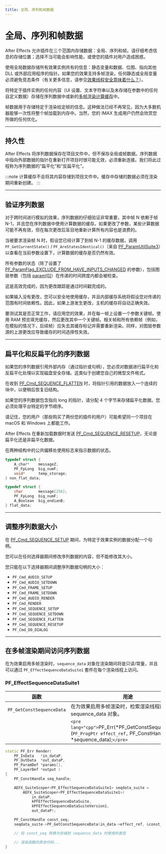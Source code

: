 ```yaml
---
title: 全局、序列和帧数据
---
```

# 全局、序列和帧数据

After Effects 允许插件在三个范围内存储数据：全局、序列和帧。请仔细考虑信息的存储位置；选择不当可能会影响性能，或使您的插件对用户造成困惑。

使用全局数据存储所有效果实例共有的信息：静态变量和数据、位图、指向其他 DLL 或外部应用程序的指针。如果您的效果支持多帧渲染，任何静态或全局变量必须避免竞态条件（有关更多信息，请参见[效果线程安全意味着什么？](multi-frame-rendering-in-ae.md#what-does-it-mean-for-an-effect-to-be-thread-safe)）。

将特定于插件实例的任何内容（UI 设置、文本字符串以及未存储在参数中的任何自定义数据）存储在序列数据中或新的[多帧渲染计算缓存](multi-frame-rendering-in-ae.md#compute-cache-for-multi-frame-rendering)中。

帧数据用于存储特定于渲染给定帧的信息。这种做法已经不再常见，因为大多数机器能够一次性将整个帧加载到内存中。当然，您的 IMAX 生成用户仍然会欣赏您所做的任何优化。

---

## 持久性

After Effects 将序列数据保存在项目文件中，但不保存全局或帧数据。序列数据中指向外部数据的指针在重新打开项目时很可能无效，必须重新连接。我们将此过程称为序列数据的“扁平化”和“反扁平化”。

:::note
计算缓存不会将其内容存储到项目文件中。缓存中存储的数据必须在渲染期间重新创建。
:::

---

## 验证序列数据

对于跨时间进行模拟的效果，序列数据的仔细验证非常重要，其中帧 N 依赖于帧 N-1，并且您在序列数据中使用计算数据的缓存。如果更改了参数，某些计算数据可能不再有效，但在每次更改后盲目地重新计算所有内容也是浪费的。

当被要求渲染帧 N 时，假设您已经计算了到帧 N-1 的缓存数据，调用 `PF_GetCurrentState()` / `PF_AreStatesIdentical()`（来自 [PF_ParamUtilSuite3](parameter-supervision.md#pf_paramutilsuite3)）以查看在当前参数设置下，计算数据的缓存是否仍然有效。

所有参数的状态（除了设置了 [PF_ParamFlag_EXCLUDE_FROM_HAVE_INPUTS_CHANGED](../effect-basics/PF_ParamDef.md#parameter-flags) 的参数），包括图层参数（包括 [param[0]](../effect-basics/PF_ParamDef.md#param-zero)）在传递的时间跨度内都会被检查。

这是高效完成的，因为更改跟踪是通过时间戳完成的。

如果输入没有更改，您可以安全地使用缓存，并且内部缓存系统将假设您对传递的范围有时间依赖性。因此，如果上游发生更改，主机的缓存将自动正确失效。

要测试其是否正常工作，请应用您的效果，并在每一帧上设置一个参数关键帧。使用 RAM 预览填充缓存，然后更改其中一个关键帧。相关帧和所有依赖帧（例如，在模拟的情况下，后续帧）应失去其缓存标记并需要重新渲染。同样，对图层参数源的上游更改应导致缓存的时间选择性失效。

---

## 扁平化和反扁平化的序列数据

如果您的序列数据引用外部内存（通过指针或句柄），您必须对数据进行扁平化和反扁平化处理以实现磁盘安全存储。这类似于创建您自己的微型文件格式。

在收到 [PF_Cmd_SEQUENCE_FLATTEN](../effect-basics/command-selectors.md#sequence-selectors) 时，将指针引用的数据放入一个连续的块中，以便稍后恢复旧结构。

如果您的序列数据包含指向 long 的指针，请分配 4 个字节来存储扁平化数据。您必须处理平台特定的字节顺序。

请记住，您的用户（那些购买了两份您的插件的用户）可能希望同一个项目在 macOS 和 Windows 上都能工作。

After Effects 在重新加载数据时发送 [PF_Cmd_SEQUENCE_RESETUP](../effect-basics/command-selectors.md#sequence-selectors)，无论是扁平化还是非扁平化数据。

在两种结构中的公共偏移处使用标志来指示数据的状态。

```cpp
typedef struct {
    A_char*    messageZ;
    PF_FpLong  big_numF;
    void*      temp_storage;
} non_flat_data;

typedef struct {
    char       message[256];
    PF_FpLong  big_numF;
    A_Boolean  big_endianB;
} flat_data;
```

---

## 调整序列数据大小

在 [PF_Cmd_SEQUENCE_SETUP](../effect-basics/command-selectors.md#sequence-selectors) 期间，为特定于效果实例的数据分配一个句柄。

您可以在任何选择器期间修改序列数据的内容，但不能修改其大小。

您只能在以下选择器期间调整序列数据句柄的大小：

- `PF_Cmd_AUDIO_SETUP`
- `PF_Cmd_AUDIO_SETDOWN`
- `PF_Cmd_FRAME_SETUP`
- `PF_Cmd_FRAME_SETDOWN`
- `PF_Cmd_AUDIO_RENDER`
- `PF_Cmd_RENDER`
- `PF_Cmd_SEQUENCE_SETUP`
- `PF_Cmd_SEQUENCE_SETDOWN`
- `PF_Cmd_SEQUENCE_FLATTEN`
- `PF_Cmd_SEQUENCE_RESETUP`
- `PF_Cmd_DO_DIALOG`

---

## 在多帧渲染期间访问序列数据

在为效果启用多帧渲染时，`sequence_data` 对象在渲染期间将是只读/常量，并且可以通过 `PF_EffectSequenceDataSuite1` 套件在每个渲染线程上访问。

### PF_EffectSequenceDataSuite1

| 函数                        | 用途                                                                                                                                        |
| --------------------------- | ------------------------------------------------------------------------------------------------------------------------------------------- |
| `PF_GetConstSequenceData` | 在为效果启用多帧渲染时，检索渲染线程的只读常量 sequence_data 对象。                                                                         |
|                             | `<pre lang="cpp">`PF_Err(*PF_GetConstSequenceData)(``PF_ProgPtr effect_ref,``  PF_ConstHandle \*sequence_data);`</pre>` |

```cpp
static PF_Err Render(
    PF_InData   *in_dataP,
    PF_OutData  *out_dataP,
    PF_ParamDef *params[],
    PF_LayerDef *output )
{
    PF_ConstHandle seq_handle;

    AEFX_SuiteScoper<PF_EffectSequenceDataSuite1> seqdata_suite =
        AEFX_SuiteScoper<PF_EffectSequenceDataSuite1>(
            in_dataP,
            kPFEffectSequenceDataSuite,
            kPFEffectSequenceDataSuiteVersion1,
            out_dataP);

    PF_ConstHandle const_seq;
    seqdata_suite->PF_GetConstSequenceData(in_data->effect_ref, &const_seq);

    // 将 const_seq 转换为存储到 sequence_data 时使用的类型

    // 渲染函数的其余代码...
}
```
